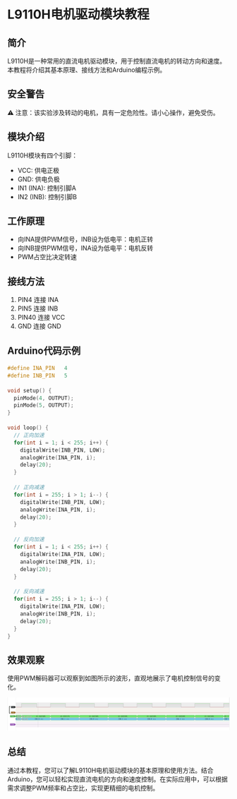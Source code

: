 # L9110H电机驱动模块教程

## 简介

L9110H是一种常用的直流电机驱动模块，用于控制直流电机的转动方向和速度。本教程将介绍其基本原理、接线方法和Arduino编程示例。

## 安全警告

⚠️ 注意：该实验涉及转动的电机，具有一定危险性。请小心操作，避免受伤。

## 模块介绍

L9110H模块有四个引脚：

- VCC: 供电正极
- GND: 供电负极
- IN1 (INA): 控制引脚A
- IN2 (INB): 控制引脚B

## 工作原理

- 向INA提供PWM信号，INB设为低电平：电机正转
- 向INB提供PWM信号，INA设为低电平：电机反转
- PWM占空比决定转速

## 接线方法

1. PIN4 连接 INA
2. PIN5 连接 INB
3. PIN40 连接 VCC
4. GND 连接 GND

## Arduino代码示例

```c
#define INA_PIN   4
#define INB_PIN   5

void setup() {
  pinMode(4, OUTPUT);
  pinMode(5, OUTPUT);
}

void loop() {
  // 正向加速
  for(int i = 1; i < 255; i++) {
    digitalWrite(INB_PIN, LOW);
    analogWrite(INA_PIN, i);
    delay(20);
  }
  
  // 正向减速
  for(int i = 255; i > 1; i--) {
    digitalWrite(INB_PIN, LOW);
    analogWrite(INA_PIN, i);
    delay(20);
  }
  
  // 反向加速
  for(int i = 1; i < 255; i++) {
    digitalWrite(INA_PIN, LOW);
    analogWrite(INB_PIN, i);
    delay(20);
  }
  
  // 反向减速
  for(int i = 255; i > 1; i--) {
    digitalWrite(INA_PIN, LOW);
    analogWrite(INB_PIN, i);
    delay(20);
  }
}
```

## 效果观察

使用PWM解码器可以观察到如图所示的波形，直观地展示了电机控制信号的变化。

![L9110H 波形](https://github.com/ArielHeleneto/Work-PLCT/raw/master/duo/Arduino/9110.png)

## 总结

通过本教程，您可以了解L9110H电机驱动模块的基本原理和使用方法。结合Arduino，您可以轻松实现直流电机的方向和速度控制。在实际应用中，可以根据需求调整PWM频率和占空比，实现更精细的电机控制。